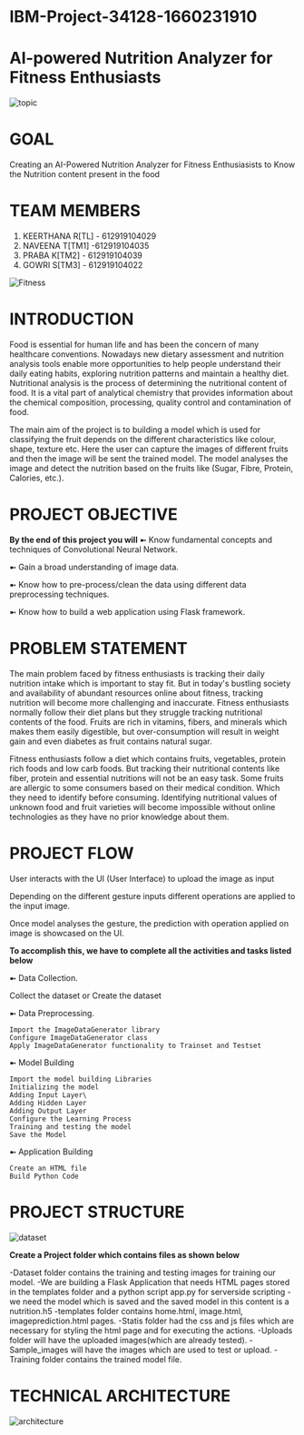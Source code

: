 # IBM-Project-34128-1660231910
# AI-powered Nutrition Analyzer for Fitness Enthusiasts
![topic](https://user-images.githubusercontent.com/113708413/201635357-cd5a1e30-fcf3-4d00-95ea-823280d8c058.png)
# GOAL
Creating an AI-Powered Nutrition Analyzer for Fitness Enthusiasists to Know the Nutrition content present in the food
# TEAM MEMBERS
1. KEERTHANA R[TL] - 612919104029              
2. NAVEENA T[TM1] -612919104035
3. PRABA K[TM2] - 612919104039
4. GOWRI S[TM3] - 612919104022
 
 ![Fitness](https://user-images.githubusercontent.com/113708413/201829097-fb52bbd6-f6dd-4d4c-a2f2-28ae5edff77e.gif)

 
# INTRODUCTION
  Food is essential for human life and has been the concern of many healthcare conventions. Nowadays 
new dietary assessment and nutrition analysis tools enable more opportunities to help people understand 
their daily eating habits, exploring nutrition patterns and maintain a healthy diet. Nutritional analysis
is the process of determining the nutritional content of food. It is a vital part of analytical chemistry
that provides information about the chemical composition, processing, quality control and contamination of food.

  The main aim of the project is to building a model which is used for classifying the fruit depends on the 
different characteristics like colour, shape, texture etc. Here the user can capture the images of different 
fruits and then the image will be sent the trained model. The model analyses the image and detect the nutrition 
based on the fruits like (Sugar, Fibre, Protein, Calories, etc.).
# PROJECT OBJECTIVE
**By the end of this project you will**
➼ Know fundamental concepts and techniques of Convolutional Neural Network.

➼ Gain a broad understanding of image data.

➼ Know how to pre-process/clean the data using different data preprocessing techniques.

➼ Know how to build a web application using Flask framework.
# PROBLEM STATEMENT
  The main problem faced by fitness enthusiasts is tracking their daily nutrition intake which is important to 
stay fit. But in today's bustling society and availability of abundant resources online about fitness, tracking 
nutrition will become more challenging and inaccurate. Fitness enthusiasts normally follow their diet plans but 
they struggle tracking nutritional contents of the food. Fruits are rich in vitamins, fibers, and minerals which
makes them easily digestible, but over-consumption will result in weight gain and even diabetes as fruit contains 
natural sugar.

  Fitness enthusiasts follow a diet which contains fruits, vegetables, protein rich foods and low carb foods. But
tracking their nutritional contents like fiber, protein and essential nutritions will not be an easy task. Some 
fruits are allergic to some consumers based on their medical condition. Which they need to identify before consuming.
Identifying nutritional values of unknown food and fruit varieties will become impossible without online technologies 
as they have no prior knowledge about them.
# PROJECT FLOW

  User interacts with the UI (User Interface) to upload the image as input

  Depending on the different gesture inputs different operations are applied to the input image.

  Once model analyses the gesture, the prediction with operation applied on image is showcased on the UI.
  
  **To accomplish this, we have to complete all the activities and tasks listed below**
  
➼ Data Collection.

   Collect the dataset or Create the dataset

➼ Data Preprocessing.

    Import the ImageDataGenerator library
    Configure ImageDataGenerator class
    Apply ImageDataGenerator functionality to Trainset and Testset

➼ Model Building

    Import the model building Libraries
    Initializing the model
    Adding Input Layer\
    Adding Hidden Layer
    Adding Output Layer
    Configure the Learning Process
    Training and testing the model
    Save the Model

➼ Application Building

    Create an HTML file
    Build Python Code
 # PROJECT STRUCTURE
 ![dataset](https://user-images.githubusercontent.com/113708413/201641334-391eb587-5367-4efa-ab3b-d27df2221071.png)
 
  **Create a Project folder which contains files as shown below**
  
  -Dataset folder contains the training and testing images for training our model.
-We are building a Flask Application that needs  HTML pages stored in the templates folder and a python script app.py for serverside scripting
-we need the model which is saved and the saved model in this content is a nutrition.h5
-templates folder contains home.html, image.html, imageprediction.html pages.
-Statis folder had the css and js files which are necessary for styling the html page and for executing the actions.
-Uploads folder will have the uploaded images(which are already tested).
-Sample_images will have the images which are used to test or upload.
-Training folder contains the trained model file.
# TECHNICAL ARCHITECTURE
![architecture](https://user-images.githubusercontent.com/113708413/201641883-83534f86-ba96-4018-bc3a-49f7a5cdbcf8.png) 

